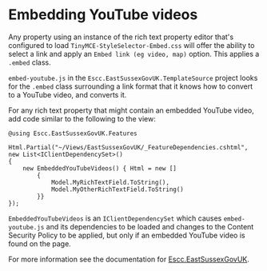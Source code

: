 # Embedding YouTube videos

Any property using an instance of the rich text property editor that's configured to load `TinyMCE-StyleSelector-Embed.css` will offer the ability to select a link and apply an `Embed link (eg video, map)` option. This applies a `.embed` class. 

`embed-youtube.js` in the `Escc.EastSussexGovUK.TemplateSource` project looks for the `.embed` class surrounding a link format that it knows how to convert to a YouTube video, and converts it.

For any rich text property that might contain an embedded YouTube video, add code similar to the following to the view:

	@using Escc.EastSussexGovUK.Features

    Html.Partial("~/Views/EastSussexGovUK/_FeatureDependencies.cshtml", new List<IClientDependencySet>()
	{
		new EmbeddedYouTubeVideos() { Html = new [] 
			{ 
				Model.MyRichTextField.ToString(), 
				Model.MyOtherRichTextField.ToString() 
			}}
	});

`EmbeddedYouTubeVideos` is an `IClientDependencySet` which causes `embed-youtube.js` and its dependencies to be loaded and changes to the Content Security Policy to be applied, but only if an embedded YouTube video is found on the page.

For more information see the documentation for [Escc.EastSussexGovUK](https://github.com/east-sussex-county-council/Escc.EastSussexGovUK).